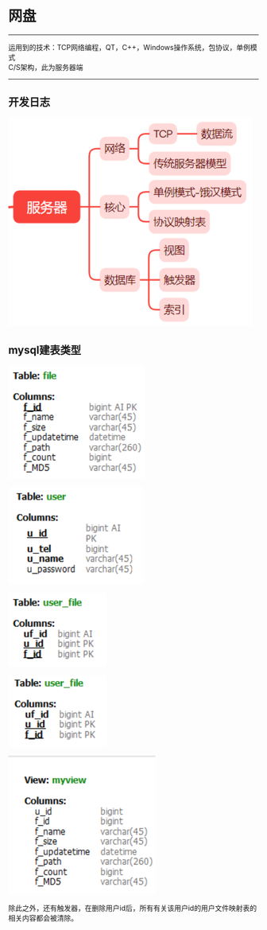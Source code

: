 # 网盘  
---
运用到的技术：TCP网络编程，QT，C++，Windows操作系统，包协议，单例模式  
C/S架构，此为服务器端

---
## 开发日志

![image-20240803113018938](img/image-20240803113018938.png)

## mysql建表类型

![image-20240803112609498](img/image-20240803112609498.png)

![image-20240803112659335](img/image-20240803112659335.png)

![image-20240803112724012](img/image-20240803112724012.png)

![image-20240803112749864](img/image-20240803112749864.png)

![image-20240803112817708](img/image-20240803112817708.png)

除此之外，还有触发器，在删除用户id后，所有有关该用户id的用户文件映射表的相关内容都会被清除。
